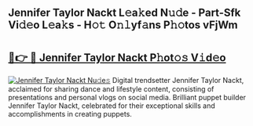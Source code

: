 ## Jennifer Taylor Nackt L𝚎a𝚔ed N𝚞𝚍e - Part-Sfk Vi𝚍𝚎o L𝚎a𝚔s - H𝚘𝚝 O𝚗𝚕yf𝚊ns P𝚑𝚘tos vFjWm

# <h2><a href="http://kf5vfz.oniu.top/?m=Jennifer+Taylor+Nackt">🔗👉 🔴 Jennifer Taylor Nackt P𝚑ot𝚘𝚜 V𝚒d𝚎o</a></h2>

[![Jennifer Taylor Nackt Nu𝚍e𝚜](https://i.imgur.com/0qMVB7G.gif)](http://kf5vfz.oniu.top/?m=Jennifer+Taylor+Nackt)
Digital trendsetter Jennifer Taylor Nackt, acclaimed for sharing dance and lifestyle content, consisting of presentations and personal vlogs on social media. Brilliant puppet builder Jennifer Taylor Nackt, celebrated for their exceptional skills and accomplishments in creating puppets.  
